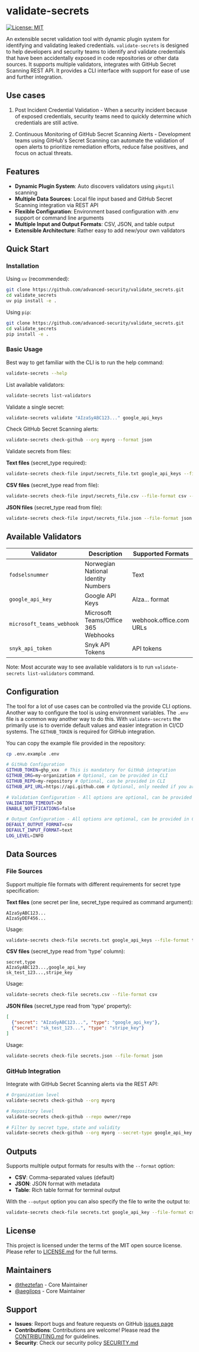 # validate-secrets

[![License: MIT](https://img.shields.io/badge/License-MIT-yellow.svg)](https://opensource.org/licenses/MIT)

An extensible secret validation tool with dynamic plugin system for identifying and validating leaked credentials. `validate-secrets` is designed to help developers and security teams to identify and validate  credentials that have been accidentally exposed in code repositories or other data sources. It supports multiple validators, integrates with GitHub Secret Scanning REST API. It provides a CLI interface with support for ease of use and further integration.

## Use cases

1. Post Incident Credential Validation - When a security incident because of exposed credentials, security teams need to quickly determine which credentials are still active.

2. Continuous Monitoring of GitHub Secret Scanning Alerts - Development teams using GitHub's Secret Scanning can automate the validation of open alerts to prioritize remediation efforts, reduce false positives, and focus on actual threats.

## Features

- **Dynamic Plugin System**: Auto discovers validators using `pkgutil` scanning
- **Multiple Data Sources**: Local file input based and GitHub Secret Scanning integration via REST API
- **Flexible Configuration**: Environment based configuration with .env support or command line arguments
- **Multiple Input and Output Formats**: CSV, JSON, and table output
- **Extensible Architecture**: Rather easy to add new/your own validators

## Quick Start

### Installation

Using `uv` (recommended):

```bash
git clone https://github.com/advanced-security/validate_secrets.git
cd validate_secrets
uv pip install -e .
```

Using `pip`:

```bash
git clone https://github.com/advanced-security/validate_secrets.git
cd validate_secrets
pip install -e .
```

### Basic Usage

Best way to get familiar with the CLI is to run the help command:

```bash
validate-secrets --help
```

List available validators:

```bash
validate-secrets list-validators
```

Validate a single secret:

```bash
validate-secrets validate "AIzaSyABC123..." google_api_keys
```

Check GitHub Secret Scanning alerts:

```bash
validate-secrets check-github --org myorg --format json
```

Validate secrets from files:

**Text files** (secret_type required):

```bash
validate-secrets check-file input/secrets_file.txt google_api_keys --file-format text --format table
```

**CSV files** (secret_type read from file):

```bash
validate-secrets check-file input/secrets_file.csv --file-format csv --format table
```

**JSON files** (secret_type read from file):

```bash
validate-secrets check-file input/secrets_file.json --file-format json --format table
```

## Available Validators

| Validator | Description | Supported Formats |
|-----------|-------------|-------------------|
| `fodselsnummer` | Norwegian National Identity Numbers | Text |
| `google_api_key` | Google API Keys | AIza... format |
| `microsoft_teams_webhook` | Microsoft Teams/Office 365 Webhooks | webhook.office.com URLs |
| `snyk_api_token` | Snyk API Tokens | API tokens |

Note: Most accurate way to see available validators is to run `validate-secrets list-validators` command.

## Configuration

The tool for a lot of use cases can be controlled via the provide CLI options. Another way to configure the tool is using environment variables. The `.env` file is a common way another way to do this. With `validate-secrets` the primarily use is to override default values and easier integration in CI/CD systems. The `GITHUB_TOKEN` is required for GitHub integration.

You can copy the example file provided in the repository:

```bash
cp .env.example .env
```

```bash
# GitHub Configuration
GITHUB_TOKEN=ghp_xxx  # This is mandatory for GitHub integration
GITHUB_ORG=my-organization # Optional, can be provided in CLI
GITHUB_REPO=my-repository # Optional, can be provided in CLI
GITHUB_API_URL=https://api.github.com # Optional, only needed if you are integrating with your GHES or GHEC DR instance

# Validation Configuration - All options are optional, can be provided in CLI
VALIDATION_TIMEOUT=30 
ENABLE_NOTIFICATIONS=false

# Output Configuration - All options are optional, can be provided in CLI
DEFAULT_OUTPUT_FORMAT=csv
DEFAULT_INPUT_FORMAT=text
LOG_LEVEL=INFO
```

## Data Sources

### File Sources

Support multiple file formats with different requirements for secret type specification:

**Text files** (one secret per line, secret_type required as command argument):

```text
AIzaSyABC123...
AIzaSyDEF456...
```

Usage:

```bash
validate-secrets check-file secrets.txt google_api_keys --file-format text
```

**CSV files** (secret_type read from 'type' column):

```csv
secret,type
AIzaSyABC123...,google_api_key
sk_test_123...,stripe_key
```

Usage:

```bash
validate-secrets check-file secrets.csv --file-format csv
```

**JSON files** (secret_type read from 'type' property):

```json
[
  {"secret": "AIzaSyABC123...", "type": "google_api_key"},
  {"secret": "sk_test_123...", "type": "stripe_key"}
]
```

Usage:

```bash
validate-secrets check-file secrets.json --file-format json
```

### GitHub Integration

Integrate with GitHub Secret Scanning alerts via the REST API:

```bash
# Organization level
validate-secrets check-github --org myorg

# Repository level   
validate-secrets check-github --repo owner/repo

# Filter by secret type, state and validity
validate-secrets check-github --org myorg --secret-type google_api_key --state open --validity unknown
```

## Outputs

Supports multiple output formats for results with the `--format` option:

- **CSV**: Comma-separated values (default)
- **JSON**: JSON format with metadata
- **Table**: Rich table format for terminal output

With the `--output` option you can also specify the file to write the output to:

```bash
validate-secrets check-file secrets.txt google_api_key --file-format csv --output results.csv
```

## License

This project is licensed under the terms of the MIT open source license. Please refer to [LICENSE.md](LICENSE.md) for the full terms.

## Maintainers

- [@theztefan](https://github.com/theztefan) - Core Maintainer
- [@aegilops](https://github.com/aegilops) - Core Maintainer

## Support

- **Issues**: Report bugs and feature requests on GitHub [issues page](https://github.com/advanced-security/validate_secrets/issues)
- **Contributions**: Contributions are welcome! Please read the [CONTRIBUTING.md](CONTRIBUTING.md) for guidelines.
- **Security**: Check our security policy [SECURITY.md](SECURITY.md)
